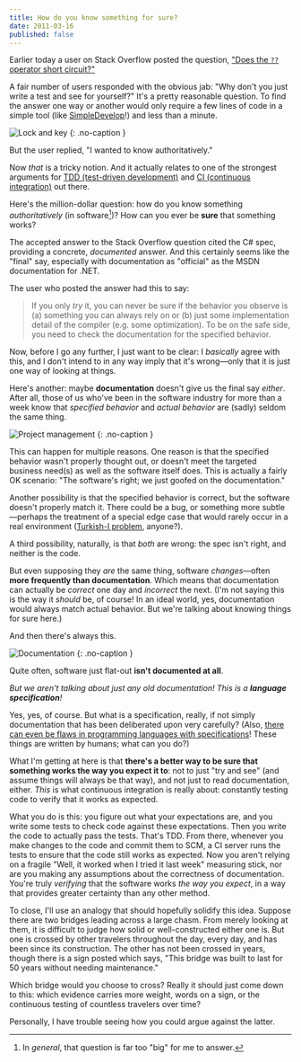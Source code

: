```yaml
---
title: How do you know something for sure?
date: 2011-03-16
published: false
---
```


Earlier today a user on Stack Overflow posted the question, ["Does the `??` operator short circuit?"](http://stackoverflow.com/questions/5318912/does-c-operator-short-circuit)

A fair number of users responded with the obvious jab: "Why don't you just write a test and see for yourself?" It's a pretty reasonable question. To find the answer one way or another would only require a few lines of code in a simple tool (like [SimpleDevelop](https://github.com/dtao/SimpleDevelop)!) and less than a minute.

![Lock and key](/images/lock-and-key.jpg)
{: .no-caption }

But the user replied, "I wanted to know authoritatively."

Now *that* is a tricky notion. And it actually relates to one of the strongest arguments for [TDD (test-driven development)](http://en.wikipedia.org/wiki/Test-driven_development) and [CI (continuous integration)](http://en.wikipedia.org/wiki/Continuous_integration) out there.

Here's the million-dollar question: how do you know something *authoritatively* (in software[^tricky-question])? How can you ever be **sure** that something works?

The accepted answer to the Stack Overflow question cited the C# spec, providing a concrete, *documented* answer. And this certainly seems like the "final" say, especially with documentation as "official" as the MSDN documentation for .NET.

The user who posted the answer had this to say:

> If you only *try* it, you can never be sure if the behavior you observe is (a) something you can always rely on or (b) just some implementation detail of the compiler (e.g. some optimization). To be on the safe side, you need to check the documentation for the specified behavior.

Now, before I go any further, I just want to be clear: I *basically* agree with this, and I don't intend to in any way imply that it's wrong—only that it is just one way of looking at things.

Here's another: maybe **documentation** doesn't give us the final say *either*. After all, those of us who've been in the software industry for more than a week know that *specified behavior* and *actual behavior* are (sadly) seldom the same thing.

![Project management](/images/project-management-cartoon.png)
{: .no-caption }

This can happen for multiple reasons. One reason is that the specified behavior wasn't properly thought out, or doesn't meet the targeted business need(s) as well as the software itself does. This is actually a fairly OK scenario: "The software's right; we just goofed on the documentation."

Another possibility is that the specified behavior is correct, but the software doesn't properly match it. There could be a bug, or something more subtle—perhaps the treatment of a special edge case that would rarely occur in a real environment ([Turkish-I problem](http://www.codinghorror.com/blog/2008/03/whats-wrong-with-turkey.html), anyone?).

A third possibility, naturally, is that *both* are wrong: the spec isn't right, and neither is the code.

But even supposing they *are* the same thing, software *changes*—often **more frequently than documentation**. Which means that documentation can actually be *correct* one day and *incorrect* the next. (I'm not saying this is the way it *should* be, of course! In an ideal world, yes, documentation would always match actual behavior. But we're talking about knowing things for sure here.)

And then there's always this.

![Documentation](/images/how-the-project-was-documented.png)
{: .no-caption }

Quite often, software just flat-out **isn't documented at all**.

*But we aren't talking about just any old documentation! This is a **language specification**!*

Yes, yes, of course. But what is a specification, really, if not simply documentation that has been deliberated upon very carefully? (Also, [there can even be flaws in programming languages with specifications](http://stackoverflow.com/questions/4642665/why-does-capturing-a-mutable-struct-variable-inside-a-closure-within-a-using-stat)! These things are written by humans; what can you do?)

What I'm getting at here is that **there's a better way to be sure that something works the way you expect it to**: not to just "try and see" (and assume things will always be that way), and not just to read documentation, either. *This* is what continuous integration is really about: constantly testing code to verify that it works as expected.

What you do is this: you figure out what your expectations are, and you write some tests to check code against these expectations. Then you write the code to actually pass the tests. That's TDD. From there, whenever you make changes to the code and commit them to SCM, a CI server runs the tests to ensure that the code still works as expected. Now you aren't relying on a fragile "Well, it worked when I tried it last week" measuring stick, nor are you making any assumptions about the correctness of documentation. You're truly *verifying* that the software works *the way you expect*, in a way that provides greater certainty than any other method.

To close, I'll use an analogy that should hopefully solidify this idea. Suppose there are two bridges leading across a large chasm. From merely looking at them, it is difficult to judge how solid or well-constructed either one is. But one is crossed by other travelers throughout the day, every day, and has been since its construction. The other has not been crossed in years, though there is a sign posted which says, "This bridge was built to last for 50 years without needing maintenance."

Which bridge would you choose to cross? Really it should just come down to this: which evidence carries more weight, words on a sign, or the continuous testing of countless travelers over time?

Personally, I have trouble seeing how you could argue against the latter.

[^tricky-question]: In *general*, that question is far too "big" for me to answer.
